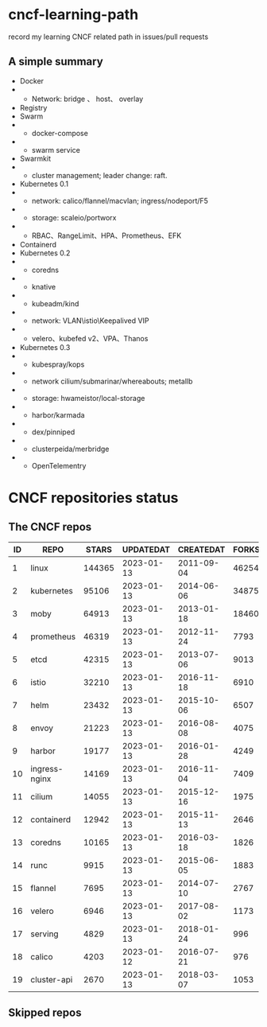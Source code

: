 # cncf-learning-path
record my learning CNCF related path in issues/pull requests

## A simple summary
- Docker
- - Network: bridge 、 host、 overlay
- Registry
- Swarm
- - docker-compose
- - swarm service
- Swarmkit
- - cluster management; leader change: raft.
- Kubernetes 0.1
- - network: calico/flannel/macvlan; ingress/nodeport/F5
- - storage: scaleio/portworx
- - RBAC、RangeLimit、HPA、Prometheus、EFK
- Containerd
- Kubernetes 0.2
- - coredns
- - knative
- - kubeadm/kind
- - network: VLAN\istio\Keepalived VIP
- - velero、kubefed v2、VPA、Thanos
- Kubernetes 0.3
- - kubespray/kops
- - network cilium/submarinar/whereabouts; metallb
- - storage: hwameistor/local-storage
- - harbor/karmada
- - dex/pinniped
- - clusterpeida/merbridge
- - OpenTelementry

# CNCF repositories status
<!--START_SECTION:github_repos-->
## The CNCF repos
| ID |     REPO      | STARS  | UPDATEDAT  | CREATEDAT  | FORKSCOUNT |
|----|---------------|--------|------------|------------|------------|
|  1 | linux         | 144365 | 2023-01-13 | 2011-09-04 |      46254 |
|  2 | kubernetes    |  95106 | 2023-01-13 | 2014-06-06 |      34875 |
|  3 | moby          |  64913 | 2023-01-13 | 2013-01-18 |      18460 |
|  4 | prometheus    |  46319 | 2023-01-13 | 2012-11-24 |       7793 |
|  5 | etcd          |  42315 | 2023-01-13 | 2013-07-06 |       9013 |
|  6 | istio         |  32210 | 2023-01-13 | 2016-11-18 |       6910 |
|  7 | helm          |  23432 | 2023-01-13 | 2015-10-06 |       6507 |
|  8 | envoy         |  21223 | 2023-01-13 | 2016-08-08 |       4075 |
|  9 | harbor        |  19177 | 2023-01-13 | 2016-01-28 |       4249 |
| 10 | ingress-nginx |  14169 | 2023-01-13 | 2016-11-04 |       7409 |
| 11 | cilium        |  14055 | 2023-01-13 | 2015-12-16 |       1975 |
| 12 | containerd    |  12942 | 2023-01-13 | 2015-11-13 |       2646 |
| 13 | coredns       |  10165 | 2023-01-13 | 2016-03-18 |       1826 |
| 14 | runc          |   9915 | 2023-01-13 | 2015-06-05 |       1883 |
| 15 | flannel       |   7695 | 2023-01-13 | 2014-07-10 |       2767 |
| 16 | velero        |   6946 | 2023-01-13 | 2017-08-02 |       1173 |
| 17 | serving       |   4829 | 2023-01-13 | 2018-01-24 |        996 |
| 18 | calico        |   4203 | 2023-01-12 | 2016-07-21 |        976 |
| 19 | cluster-api   |   2670 | 2023-01-13 | 2018-03-07 |       1053 |



## Skipped repos
<!--END_SECTION:github_repos-->
